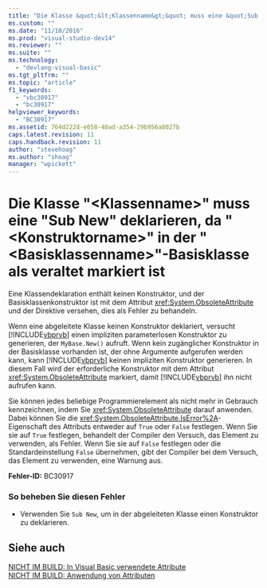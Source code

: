 ```yaml
---
title: "Die Klasse &quot;&lt;Klassenname&gt;&quot; muss eine &quot;Sub New&quot; deklarieren, da &quot;&lt;Konstruktorname&gt;&quot; in der &quot;&lt;Basisklassenname&gt;&quot;-Basisklasse als veraltet markiert ist | Microsoft Docs"
ms.custom: ""
ms.date: "11/10/2016"
ms.prod: "visual-studio-dev14"
ms.reviewer: ""
ms.suite: ""
ms.technology: 
  - "devlang-visual-basic"
ms.tgt_pltfrm: ""
ms.topic: "article"
f1_keywords: 
  - "vbc30917"
  - "bc30917"
helpviewer_keywords: 
  - "BC30917"
ms.assetid: 764d222d-e058-40ad-a354-29b956a8027b
caps.latest.revision: 11
caps.handback.revision: 11
author: "stevehoag"
ms.author: "shoag"
manager: "wpickett"
---
```

# Die Klasse &quot;&lt;Klassenname&gt;&quot; muss eine &quot;Sub New&quot; deklarieren, da &quot;&lt;Konstruktorname&gt;&quot; in der &quot;&lt;Basisklassenname&gt;&quot;-Basisklasse als veraltet markiert ist
Eine Klassendeklaration enthält keinen Konstruktor, und der Basisklassenkonstruktor ist mit dem Attribut <xref:System.ObsoleteAttribute> und der Direktive versehen, dies als Fehler zu behandeln.  
  
 Wenn eine abgeleitete Klasse keinen Konstruktor deklariert, versucht [!INCLUDE[vbprvb](../../csharp/programming-guide/concepts/linq/includes/vbprvb_md.md)] einen impliziten parameterlosen Konstruktor zu generieren, der `MyBase.New()` aufruft. Wenn kein zugänglicher Konstruktor in der Basisklasse vorhanden ist, der ohne Argumente aufgerufen werden kann, kann [!INCLUDE[vbprvb](../../csharp/programming-guide/concepts/linq/includes/vbprvb_md.md)] keinen impliziten Konstruktor generieren. In diesem Fall wird der erforderliche Konstruktor mit dem Attribut <xref:System.ObsoleteAttribute> markiert, damit [!INCLUDE[vbprvb](../../csharp/programming-guide/concepts/linq/includes/vbprvb_md.md)] ihn nicht aufrufen kann.  
  
 Sie können jedes beliebige Programmierelement als nicht mehr in Gebrauch kennzeichnen, indem Sie <xref:System.ObsoleteAttribute> darauf anwenden. Dabei können Sie die <xref:System.ObsoleteAttribute.IsError%2A>\-Eigenschaft des Attributs entweder auf `True` oder `False` festlegen. Wenn Sie sie auf `True` festlegen, behandelt der Compiler den Versuch, das Element zu verwenden, als Fehler. Wenn Sie sie auf `False` festlegen oder die Standardeinstellung `False` übernehmen, gibt der Compiler bei dem Versuch, das Element zu verwenden, eine Warnung aus.  
  
 **Fehler\-ID:** BC30917  
  
### So beheben Sie diesen Fehler  
  
-   Verwenden Sie `Sub New`, um in der abgeleiteten Klasse einen Konstruktor zu deklarieren.  
  
## Siehe auch  
 [NICHT IM BUILD: In Visual Basic verwendete Attribute](http://msdn.microsoft.com/de-de/22231318-8a40-49af-9245-e0aab723563b)   
 [NICHT IM BUILD: Anwendung von Attributen](http://msdn.microsoft.com/de-de/2b1703ed-4437-49b3-bc0b-568094324f47)